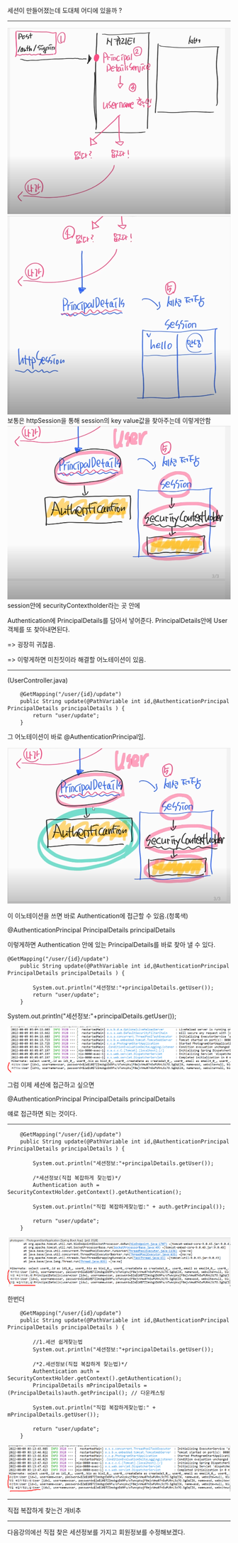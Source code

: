 세션이 만들어졌는데 도대체 어디에 있을까 ?

---

![Visual Studio Code](/img/1.PNG)
![Visual Studio Code](/img/2.PNG)
보통은 httpSession을 통해 session의 key value값을 찾아주는데 이렇게안함
![Visual Studio Code](/img/3.PNG)
session안에 securityContextholder라는 곳 안에

Authentication에 PrincipalDetails를 담아서 넣어준다.
PrincipalDetails안에 User객체를 또 찾아내면된다.

=> 굉장히 귀찮음.

=> 이렇게하면 미친짓이라 해결할 어노테이션이 있음.

---

(UserController.java)

```
	@GetMapping("/user/{id}/update")
	public String update(@PathVariable int id,@AuthenticationPrincipal PrincipalDetails principalDetails ) {
		return "user/update";
	}

```

그 어노테이션이 바로 @AuthenticationPrincipal임.

![Visual Studio Code](/img/4.PNG)

이 이노테이션을 쓰면 바로 Authentication에 접근할 수 있음.(청록색)

@AuthenticationPrincipal PrincipalDetails principalDetails

이렇게하면 Authentication 안에 있는 PrincipalDetails를 바로 찾아 낼 수 있다.

```
@GetMapping("/user/{id}/update")
	public String update(@PathVariable int id,@AuthenticationPrincipal PrincipalDetails principalDetails ) {

		System.out.println("세션정보:"+principalDetails.getUser());
		return "user/update";
	}
```

System.out.println("세션정보:"+principalDetails.getUser());

![Visual Studio Code](/img/session.PNG)

그럼 이제 세션에 접근하고 싶으면

@AuthenticationPrincipal PrincipalDetails principalDetails

얘로 접근하면 되는 것이다.

---

```
	@GetMapping("/user/{id}/update")
	public String update(@PathVariable int id,@AuthenticationPrincipal PrincipalDetails principalDetails ) {

		System.out.println("세션정보:"+principalDetails.getUser());

		/*세션정보(직접 복잡하게 찾는법)*/
		Authentication auth = SecurityContextHolder.getContext().getAuthentication();

		System.out.println("직접 복잡하게찾는법:" + auth.getPrincipal());

		return "user/update";
	}
```

![Visual Studio Code](/img/session%EB%B3%B5%EC%9E%A1.PNG)

한번더

```
	@GetMapping("/user/{id}/update")
	public String update(@PathVariable int id,@AuthenticationPrincipal PrincipalDetails principalDetails ) {

		//1.세션 쉽게찾는법
		System.out.println("세션정보:"+principalDetails.getUser());

		/*2.세션정보(직접 복잡하게 찾는법)*/
		Authentication auth = SecurityContextHolder.getContext().getAuthentication();
		PrincipalDetails mPrincipalDetails = (PrincipalDetails)auth.getPrincipal(); // 다운캐스팅

		System.out.println("직접 복잡하게찾는법:" + mPrincipalDetails.getUser());

		return "user/update";
	}
```

![Visual Studio Code](/img/session%EB%B3%B5%EC%9E%A12.PNG)

---

직접 복잡하게 찾는건 개비추

---

다음강의에선 직접 찾은 세션정보를 가지고 회원정보를 수정해보겠다.
